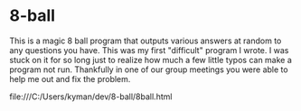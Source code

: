 # 8-ball

This is a magic 8 ball program that outputs various answers at random to any questions you have. This was my first "difficult" program I wrote. I was stuck on it for so long just to realize how much a few little typos can make a program not run. Thankfully in one of our group meetings you were able to help me out and fix the problem. 


file:///C:/Users/kyman/dev/8-ball/8ball.html
